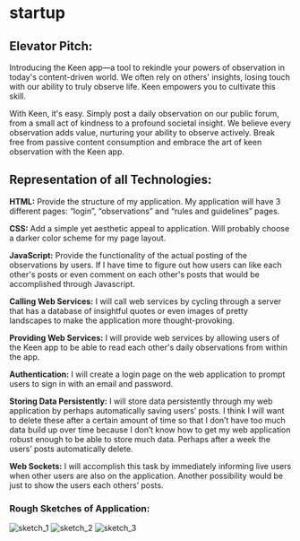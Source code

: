 # startup
## Elevator Pitch:

Introducing the Keen app—a tool to rekindle your powers of observation in today's content-driven world. We often rely on others' insights, losing touch with our ability to truly observe life. Keen empowers you to cultivate this skill.

With Keen, it's easy. Simply post a daily observation on our public forum, from a small act of kindness to a profound societal insight. We believe every observation adds value, nurturing your ability to observe actively. Break free from passive content consumption and embrace the art of keen observation with the Keen app.

## Representation of all Technologies:

**HTML:**
Provide the structure of my application. My application will have 3 different pages: “login”, “observations” and “rules and guidelines” pages.

**CSS:**
Add a simple yet aesthetic appeal to application. Will probably choose a darker color scheme for my page layout.

**JavaScript:**
Provide the functionality of the actual posting of the observations by users. If I have time to figure out how users can like each other's posts or even comment on each other's posts that would be accomplished through Javascript.

**Calling Web Services:**
I will call web services by cycling through a server that has a database of insightful quotes or even images of pretty landscapes to make the application more thought-provoking.

**Providing Web Services:**
I will provide web services by allowing users of the Keen app to be able to read each other's daily observations from within the app.

**Authentication:**
I will create a login page on the web application to prompt users to sign in with an email and password.

**Storing Data Persistently:**
I will store data persistently through my web application by perhaps automatically saving users’ posts. I think I will want to delete these after a certain amount of time so that I don’t have too much data build up over time because I don’t know how to get my web application robust enough to be able to store much data. Perhaps after a week the users’ posts automatically delete.

**Web Sockets:**
I will accomplish this task by immediately informing live users when other users are also on the application. Another possibility would be just to show the users each others’ posts.

### Rough Sketches of Application:
![sketch_1](https://github.com/lathamlj/startup/assets/128086899/dcd89de4-3f3e-4bbe-b824-4e808e00ceef)
![sketch_2](https://github.com/lathamlj/startup/assets/128086899/ece85f94-7266-4c92-824e-d00e05152204)
![sketch_3](https://github.com/lathamlj/startup/assets/128086899/93579cf7-6448-49ce-ac47-b6bc4cc2ebb3)
